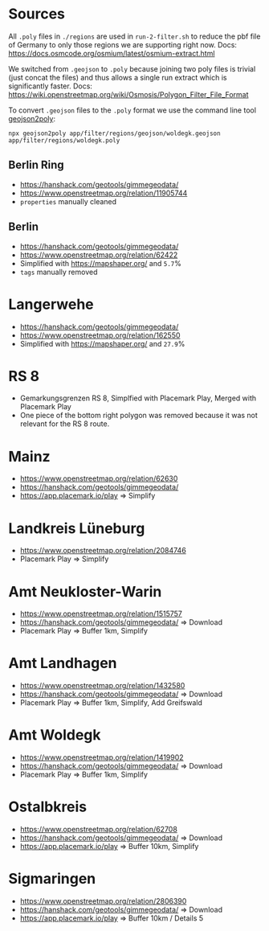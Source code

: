 # Sources

All `.poly` files in `./regions` are used in `run-2-filter.sh` to reduce the pbf file of Germany to only those regions we are supporting right now.
Docs: https://docs.osmcode.org/osmium/latest/osmium-extract.html

We switched from `.geojson` to `.poly` because joining two poly files is trivial (just concat the files) and thus allows a single run extract which is significantly faster.
Docs: https://wiki.openstreetmap.org/wiki/Osmosis/Polygon_Filter_File_Format

To convert `.geojson` files to the `.poly` format we use the command line tool [geojson2poly](https://www.npmjs.com/package/geojson2poly):

```
npx geojson2poly app/filter/regions/geojson/woldegk.geojson app/filter/regions/woldegk.poly
```

## Berlin Ring

- https://hanshack.com/geotools/gimmegeodata/
- https://www.openstreetmap.org/relation/11905744
- `properties` manually cleaned

## Berlin

- https://hanshack.com/geotools/gimmegeodata/
- https://www.openstreetmap.org/relation/62422
- Simplified with https://mapshaper.org/ and `5.7`%
- `tags` manually removed

# Langerwehe

- https://hanshack.com/geotools/gimmegeodata/
- https://www.openstreetmap.org/relation/162550
- Simplified with https://mapshaper.org/ and `27.9`%

# RS 8

- Gemarkungsgrenzen RS 8, Simplfied with Placemark Play, Merged with Placemark Play
- One piece of the bottom right polygon was removed because it was not relevant for the RS 8 route.

# Mainz

- https://www.openstreetmap.org/relation/62630
- https://hanshack.com/geotools/gimmegeodata/
- https://app.placemark.io/play => Simplify

# Landkreis Lüneburg

- https://www.openstreetmap.org/relation/2084746
- Placemark Play => Simplify

# Amt Neukloster-Warin

- https://www.openstreetmap.org/relation/1515757
- https://hanshack.com/geotools/gimmegeodata/ => Download
- Placemark Play => Buffer 1km, Simplify

# Amt Landhagen

- https://www.openstreetmap.org/relation/1432580
- https://hanshack.com/geotools/gimmegeodata/ => Download
- Placemark Play => Buffer 1km, Simplify, Add Greifswald

# Amt Woldegk

- https://www.openstreetmap.org/relation/1419902
- https://hanshack.com/geotools/gimmegeodata/ => Download
- Placemark Play => Buffer 1km, Simplify

# Ostalbkreis

- https://www.openstreetmap.org/relation/62708
- https://hanshack.com/geotools/gimmegeodata/ => Download
- https://app.placemark.io/play => Buffer 10km, Simplify

# Sigmaringen

- https://www.openstreetmap.org/relation/2806390
- https://hanshack.com/geotools/gimmegeodata/ => Download
- https://app.placemark.io/play => Buffer 10km / Details 5
